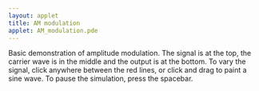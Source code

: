 ```yaml
---
layout: applet
title: AM modulation
applet: AM_modulation.pde
---
```


Basic demonstration of amplitude modulation.  The signal is at the top,
the carrier wave is in the middle and the output is at the bottom.  To
vary the signal, click anywhere between the red lines, or click and drag
to paint a sine wave.  To pause the simulation, press the spacebar.
